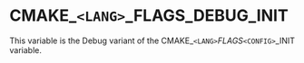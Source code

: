   

# CMAKE_```<LANG>```_FLAGS_DEBUG_INIT  
This variable is the Debug variant of the
CMAKE_```<LANG>```_FLAGS_```<CONFIG>```_INIT variable.  

